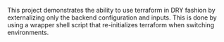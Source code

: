 This project demonstrates the ability to use terraform in DRY fashion by externalizing only the backend configuration and inputs. This is done by using a wrapper shell script that re-initializes terraform when switching environments.